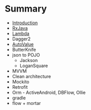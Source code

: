 # Summary

* [Introduction](README.md)
* [RxJava](RxJava.md)
* [Lambda](lambda.md)
* Dagger2
* [AutoValue](autovalue.md)
* ButterKnife
* json to POJO
   * Jackson
   * LoganSquare
* MVVM
* Clean architecture
* Mockito
* Retrofit
* Orm - ActiveAndroid, DBFlow, Ollie
* gradle
* flow + mortar

